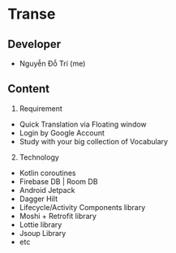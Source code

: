 # Transe

## Developer
* Nguyễn Đỗ Trí  (me)

## Content
1. Requirement
 * Quick Translation via Floating window
 * Login by Google Account
 * Study with your big collection of Vocabulary

2. Technology
 * Kotlin coroutines
 * Firebase DB | Room DB
 * Android Jetpack
 * Dagger Hilt
 * Lifecycle/Activity Components library
 * Moshi + Retrofit library
 * Lottie library
 * Jsoup Library
 * etc



